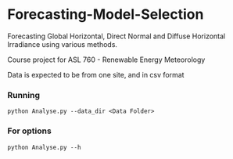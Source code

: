 # Forecasting-Model-Selection

Forecasting Global Horizontal, Direct Normal and Diffuse Horizontal Irradiance using various methods.

Course project for ASL 760 - Renewable Energy Meteorology

Data is expected to be from one site, and in csv format

### Running
    python Analyse.py --data_dir <Data Folder>
    
### For options
    python Analyse.py --h
